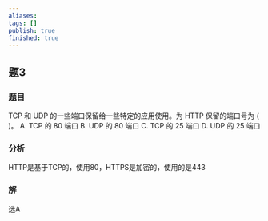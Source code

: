 ```yaml
---
aliases: 
tags: []
publish: true
finished: true
---
```

## 题3
### 题目
TCP 和 UDP 的一些端口保留给一些特定的应用使用。为 HTTP 保留的端口号为 ( )。
A. TCP 的 80 端口 B. UDP 的 80 端口
C. TCP 的 25 端口 D. UDP 的 25 端口
### 分析
HTTP是基于TCP的，使用80，HTTPS是加密的，使用的是443
### 解
选A
